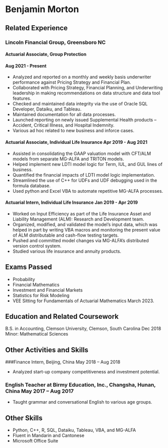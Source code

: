 # Benjamin Morton

## Related Experience
### Lincoln Financial Group, Greensboro NC
#### Actuarial Associate, Group Protection 
#### Aug 2021 - Present
-	Analyzed and reported on a monthly and weekly basis underwriter performance against Pricing Strategy and Financial Plan.
-	Collaborated with Pricing Strategy, Financial Planning, and Underwriting leadership in making recommendations on data structure and data tool features. 
-	Checked and maintained data integrity via the use of Oracle SQL Developer, Dataiku, and Tableau.
-	Maintained documentation for all data processes.
-	Launched reporting on newly issued Supplemental Health products – Accident, Critical Illness, and Hospital Indemnity. 
-	Various ad hoc related to new business and inforce cases.

#### Actuarial Associate, Individual Life Insurance Apr 2019 - Aug 2021
-	Assisted in consolidating the GAAP valuation model with CFT/ALM models from separate MG-ALFA and TRITON models.
-	Helped implement new LDTI model logic for Term, IUL, and GUL lines of business.
-	Quantified the financial impacts of LDTI model logic implementation.
-	Streamlined the use of C++ for UDFs and UDF debugging used in the formula database.
-	Used python and Excel VBA to automate repetitive MG-ALFA processes.

#### Actuarial Intern, Individual Life Insurance Jan 2019 - Apr 2019
-	Worked on Input Efficiency as part of the Life Insurance Asset and Liability Management (ALM): Research and Development team. 
-	Organized, modified, and validated the model’s input data, which was helped in part by writing VBA macros and monitoring the present value of ALM distributable and cash-flow testing targets.
-	Pushed and committed model changes via MG-ALFA’s distributed version control system.
-	Studied various life insurance and annuity products. 

## Exams Passed
- Probability
- Financial Mathematics
- Investment and Financial Markets
- Statistics for Risk Modeling
- VEE
Sitting for Fundamentals of Actuarial Mathematics March 2023.

## Education and Related Coursework
B.S. in Accounting, Clemson University, Clemson, South Carolina	Dec 2018
Minor: Mathematical Sciences 

## Other Activities and Skills
###Finance Intern, Beijing, China	May 2018 – Aug 2018
-	Analyzed start-up company competitiveness and investment potential. 
### English Teacher at Birmy Education, Inc., Changsha, Hunan, China	 May 2017 – Aug 2017
-	Taught grammar and conversational English to various age groups.

## Other Skills
-	Python, C++, R, SQL, Dataiku, Tableau, VBA, and MG-ALFA
-	Fluent in Mandarin and Cantonese
-	Microsoft Office Suite

